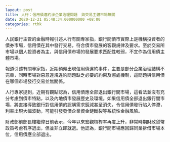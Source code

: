 ```yaml
---
layout: post
title: 人行：信用債違約涉企業治理問題　與交易主體市場無關
date: 2020-12-21 05:48:34.000000000 +08:00
categories: rthk
---
```


人民銀行主管的金融時報引述人行有關專家指，銀行間債市實際上是機構投資者的債券市場，信用債在其中發行交易，符合債市發展的客觀規律及要求。至於交易所市場以個人投資者為主，與信用債市場的發展要求匹配性較弱，不宜作為信用債主體市場。

報道引述有關專家指，近期頻頻出現信用債違約事件，主要是部分企業治理結構不完善，同時市場對惡意違規違約問題缺乏必要的約束及懲處機制，這問題與信用債在哪個市場發行交易並無關係。

人行專家提到，近期有觀點認為，信用債應全部退出銀行間市場，這看法並沒有充分考慮到債市特點，以及內地債市發展歷史及環境。如果信用債全部退出銀行間市場，將直接導致銀行對信用債的認購需求銳減甚至消失，令信用債發行陷入停滯，利率出現大幅波動，可能引發發債企業資金鏈斷裂等系統性金融風險。

財政部前部長樓繼偉日前表示，今年以來宏觀槓桿率再度上升，非常時期財政貨幣政策考慮有序退出，但並非立即就退。他認為，銀行間市場應回歸同業拆借市場本位，信用債應全部退出。
